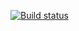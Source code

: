 [![Build status](https://ci.appveyor.com/api/projects/status/flliv3cfhqbgxt09/branch/main?svg=true)](https://ci.appveyor.com/project/manny1892/auto3-selenide/branch/main)
